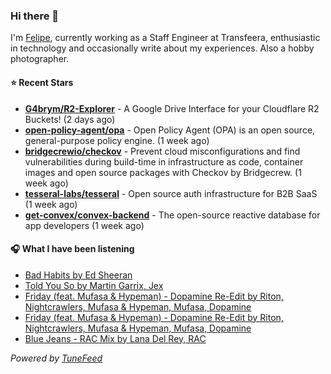 ### Hi there 👋

I'm [Felipe](https://felipevm.com), currently working as a Staff Engineer at Transfeera, enthusiastic in technology and occasionally write about my experiences. Also a hobby photographer.

#### ⭐ Recent Stars
- **[G4brym/R2-Explorer](https://github.com/G4brym/R2-Explorer)** - A Google Drive Interface for your Cloudflare R2 Buckets! (2 days ago)
- **[open-policy-agent/opa](https://github.com/open-policy-agent/opa)** - Open Policy Agent (OPA) is an open source, general-purpose policy engine. (1 week ago)
- **[bridgecrewio/checkov](https://github.com/bridgecrewio/checkov)** - Prevent cloud misconfigurations and find vulnerabilities during build-time in infrastructure as code, container images and open source packages with Checkov by Bridgecrew. (1 week ago)
- **[tesseral-labs/tesseral](https://github.com/tesseral-labs/tesseral)** - Open source auth infrastructure for B2B SaaS (1 week ago)
- **[get-convex/convex-backend](https://github.com/get-convex/convex-backend)** - The open-source reactive database for app developers (1 week ago)

#### 🎧 What I have been listening
- [Bad Habits by Ed Sheeran](https://open.spotify.com/track/3rmo8F54jFF8OgYsqTxm5d)
- [Told You So by Martin Garrix, Jex](https://open.spotify.com/track/52dEZA0A4siRTuA4e8w3ll)
- [Friday (feat. Mufasa &amp; Hypeman) - Dopamine Re-Edit by Riton, Nightcrawlers, Mufasa &amp; Hypeman, Mufasa, Dopamine](https://open.spotify.com/track/4cG7HUWYHBV6R6tHn1gxrl)
- [Friday (feat. Mufasa &amp; Hypeman) - Dopamine Re-Edit by Riton, Nightcrawlers, Mufasa &amp; Hypeman, Mufasa, Dopamine](https://open.spotify.com/track/4cG7HUWYHBV6R6tHn1gxrl)
- [Blue Jeans - RAC Mix by Lana Del Rey, RAC](https://open.spotify.com/track/7JVNRVPeXFAOdMrxOHNjVv)

_Powered by [TuneFeed](https://tunefeed.app?ref=github.com)_
